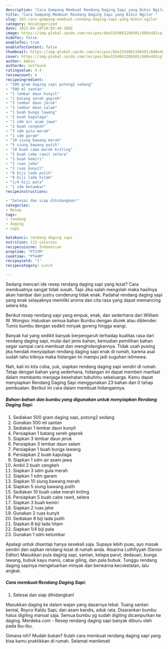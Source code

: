 ```yaml
---
description: "Cara Gampang Membuat Rendang Daging Sapi yang Bikin Ngiler "
title: "Cara Gampang Membuat Rendang Daging Sapi yang Bikin Ngiler "
slug: 543-cara-gampang-membuat-rendang-daging-sapi-yang-bikin-ngiler
category: Uncategorized
date: 2023-04-10T20:03:48.388Z
image: https://img-global.cpcdn.com/recipes/bbe155406120b501/680x482cq70/rendang-daging-sapi-foto-resep-utama.jpg
hideToc: false
enableToc: true
enableTocContent: false
thumbnail: https://img-global.cpcdn.com/recipes/bbe155406120b501/680x482cq70/rendang-daging-sapi-foto-resep-utama.jpg
cover: https://img-global.cpcdn.com/recipes/bbe155406120b501/680x482cq70/rendang-daging-sapi-foto-resep-utama.jpg
author: Admin
authorAv: notfound
ratingvalue: 4.4
reviewcount: 6
recipeingredient:
- "500 gram daging sapi potong2 sedang"
- "500 ml santan"
- "1 lembar daun kunyit"
- "1 batang sereh geprek"
- "3 lembar daun jeruk"
- "3 lembar daun salam"
- "1 buah bunga lawang"
- "2 buah kapulaga"
- "1 sdm air asam jawa"
- "2 buah cengkeh"
- "3 sdm gula merah"
- "1 sdm garam"
- "10 siung bawang merah"
- "5 siung bawang putih"
- "10 buah cabe merah kriting"
- "5 buah cabe rawit selera"
- "3 buah kemiri"
- "2 ruas jahe"
- "2 ruas kunyit"
- "8 biji lada putih"
- "8 biji lada hitam"
- "1/4 biji pala"
- "1 sdm ketumbar"
recipeinstructions:

- "Selesai dan siap dihidangkan!"
categories:
- Resep
tags:
- rendang
- daging
- sapi

katakunci: rendang daging sapi 
nutrition: 113 calories
recipecuisine: Indonesian
preptime: "PT37M"
cooktime: "PT44M"
recipeyield: "1"
recipecategory: Lunch

---
```



Sedang mencari ide resep rendang daging sapi yang lezat? Cara membuatnya sangat tidak susah. Tapi Jika salah mengolah maka hasilnya akan hambar dan justru cenderung tidak enak. Padahal rendang daging sapi yang enak selayaknya memiliki aroma dan cita rasa yang dapat memancing selera kita.


Berikut resep rendang sapi yang empuk, enak, dan sederhana dari William W. Wongso: Haluskan semua bahan Bumbu dengan diulek atau diblender. Tumis bumbu dengan sedikit minyak goreng hingga wangi.

Banyak hal yang sedikit banyak berpengaruh terhadap kualitas rasa dari rendang daging sapi, mulai dari jenis bahan, kemudian pemilihan bahan segar sampai cara membuat dan menghidangkannya. Tidak usah pusing jika hendak menyiapkan rendang daging sapi enak di rumah, karena asal sudah tahu triknya maka hidangan ini mampu jadi suguhan istimewa.


Nah, kali ini kita coba, yuk, siapkan rendang daging sapi sendiri di rumah. Tetap dengan bahan yang sederhana, hidangan ini dapat memberi manfaat dalam membantu menjaga kesehatan tubuhmu sekeluarga. Kamu dapat menyiapkan Rendang Daging Sapi menggunakan 23 bahan dan 0 tahap pembuatan. Berikut ini cara dalam membuat hidangannya.

<!--inarticleads1-->

##### Bahan-bahan dan bumbu yang digunakan untuk menyiapkan Rendang Daging Sapi:

1. Sediakan 500 gram daging sapi, potong2 sedang
1. Gunakan 500 ml santan
1. Sediakan 1 lembar daun kunyit
1. Persiapkan 1 batang sereh geprek
1. Siapkan 3 lembar daun jeruk
1. Persiapkan 3 lembar daun salam
1. Persiapkan 1 buah bunga lawang
1. Persiapkan 2 buah kapulaga
1. Siapkan 1 sdm air asam jawa
1. Ambil 2 buah cengkeh
1. Siapkan 3 sdm gula merah
1. Siapkan 1 sdm garam
1. Siapkan 10 siung bawang merah
1. Siapkan 5 siung bawang putih
1. Sediakan 10 buah cabe merah kriting
1. Persiapkan 5 buah cabe rawit, selera
1. Siapkan 3 buah kemiri
1. Siapkan 2 ruas jahe
1. Gunakan 2 ruas kunyit
1. Sediakan 8 biji lada putih
1. Siapkan 8 biji lada hitam
1. Siapkan 1/4 biji pala
1. Gunakan 1 sdm ketumbar


Apalagi untuk disantap hanya sesekali saja. Supaya lebih puas, ayo masak sendiri dan sajikan rendang lezat di rumah anda. Atsarina Luthfiyyah (Senior Editor) Masukkan pula daging sapi, santan, kelapa parut, dedauan, bunga lawang, bubuk kayu manis, cabai giling, dan pala bubuk. Tunggu rendang daging sapinya mengeluarkan minyak dan berwarna kecokelatan, lalu angkat. 

<!--inarticleads2-->

##### Cara membuat Rendang Daging Sapi:


1. Selesai dan siap dihidangkan!

Masukkan daging ke dalam wajan yang dasarnya tebal. Tuang santan kental, Royco Kaldu Sapi, dan asam kandis, aduk rata. Disarankan bumbu halus digiling manual saja. Semua bumbu yg sudah digiling dicampurkan ke daging. Merdeka.com - Resep rendang daging sapi banyak diburu oleh pada ibu-ibu. 

Gimana nih? Mudah bukan? Itulah cara membuat rendang daging sapi yang bisa kamu praktikkan di rumah. Selamat menikmati
